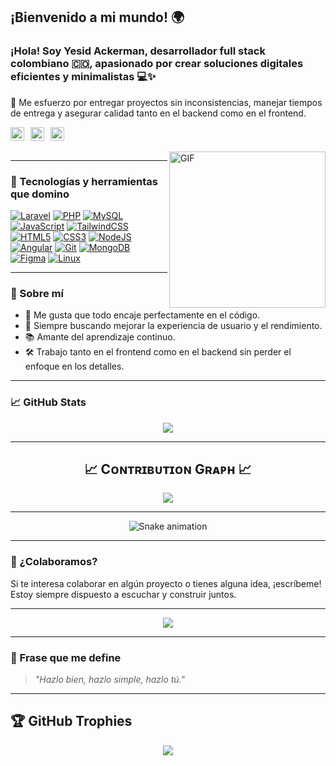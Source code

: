 ## ¡Bienvenido a mi mundo! 🌍

### ¡Hola! Soy **Yesid Ackerman**, desarrollador full stack colombiano 🇨🇴, apasionado por crear soluciones digitales eficientes y minimalistas 💻✨

🎯 Me esfuerzo por entregar proyectos sin inconsistencias, manejar tiempos de entrega y asegurar calidad tanto en el backend como en el frontend.

<div style="display: flex; gap: 10px;">
  <a href="https://www.linkedin.com/in/yesid-ackerman">
    <img alt="LinkedIn de Yesid" width="22px" src="https://cdn.jsdelivr.net/npm/simple-icons@v3/icons/linkedin.svg" />
  </a>
  <a href="mailto:deironyesithym21@gmail.com">
    <img alt="Email" width="22px" src="https://cdn.jsdelivr.net/npm/simple-icons@v3/icons/gmail.svg" />
  </a>
  <a href="https://github.com/Yesid-Ackerman">
    <img alt="GitHub" width="22px" src="https://cdn.jsdelivr.net/npm/simple-icons@v3/icons/github.svg" />
  </a>
</div>

<br/>

<img align="right" alt="GIF" src="https://media.giphy.com/media/836HiJc7pgzy8iNXCn/giphy.gif" width="250" />

---

### 🧠 Tecnologías y herramientas que domino

[![Laravel](https://img.shields.io/badge/-Laravel-red?style=flat&logo=laravel)](https://github.com/Yesid-Ackerman)
[![PHP](https://img.shields.io/badge/-PHP-777BB4?style=flat&logo=php)](https://github.com/Yesid-Ackerman)
[![MySQL](https://img.shields.io/badge/-MySQL-black?style=flat&logo=mysql)](https://github.com/Yesid-Ackerman)
[![JavaScript](https://img.shields.io/badge/-JavaScript-black?style=flat&logo=javascript)](https://github.com/Yesid-Ackerman)
[![TailwindCSS](https://img.shields.io/badge/-TailwindCSS-38B2AC?style=flat&logo=tailwind-css)](https://github.com/Yesid-Ackerman)
[![HTML5](https://img.shields.io/badge/-HTML5-E34F26?style=flat&logo=html5)](https://github.com/Yesid-Ackerman)
[![CSS3](https://img.shields.io/badge/-CSS3-1572B6?style=flat&logo=css3)](https://github.com/Yesid-Ackerman)
[![NodeJS](https://img.shields.io/badge/-NodeJS-339933?style=flat&logo=node.js)](https://github.com/Yesid-Ackerman)
[![Angular](https://img.shields.io/badge/-Angular-red?style=flat&logo=angular)](https://github.com/Yesid-Ackerman)
[![Git](https://img.shields.io/badge/-Git-black?style=flat&logo=git)](https://github.com/Yesid-Ackerman)
[![MongoDB](https://img.shields.io/badge/-MongoDB-4DB33D?style=flat&logo=mongodb)](https://github.com/Yesid-Ackerman)
[![Figma](https://img.shields.io/badge/-Figma-black?style=flat&logo=figma)](https://github.com/Yesid-Ackerman)
[![Linux](https://img.shields.io/badge/-Linux-FCC624?style=flat&logo=linux)](https://github.com/Yesid-Ackerman)

---

### 🚀 Sobre mí

- 🧩 Me gusta que todo encaje perfectamente en el código.
- 🧪 Siempre buscando mejorar la experiencia de usuario y el rendimiento.
- 📚 Amante del aprendizaje continuo.
- 🛠️ Trabajo tanto en el frontend como en el backend sin perder el enfoque en los detalles.

---

### 📈 GitHub Stats

<p align="center">
  <img src="https://github-readme-stats.vercel.app/api/top-langs/?username=Yesid-Ackerman&theme=algolia&layout=compact" />
</p>

---

<h2 align="center">📈 Cᴏɴᴛʀɪʙᴜᴛɪᴏɴ Gʀᴀᴘʜ 📈</h2>

<p align="center">
  <img src="https://github-readme-activity-graph.vercel.app/graph?username=Yesid-Ackerman&bg_color=011627&color=79d3c3&line=c792ea&point=ffeb95&area=true&hide_border=false" />
</p>

---

<p align="center">
  <img src="https://raw.githubusercontent.com/Yesid-Ackerman/Yesid-Ackerman/output/github-contribution-grid-snake.svg" alt="Snake animation" />
</p>

---

### 🤝 ¿Colaboramos?

Si te interesa colaborar en algún proyecto o tienes alguna idea, ¡escríbeme! Estoy siempre dispuesto a escuchar y construir juntos.

---

<p align="center">
  <img src="https://github-readme-stats.vercel.app/api?username=Yesid-Ackerman&show_icons=true&theme=radical&hide_border=true" />
</p>

---

### 💬 Frase que me define

> _"Hazlo bien, hazlo simple, hazlo tú."_

---

## 🏆 GitHub Trophies

<p align="center">
  <img src="https://github-profile-trophy.vercel.app/?username=Yesid-Ackerman&theme=discord&no-frame=false&no-bg=false&margin-w=4" />
</p>
